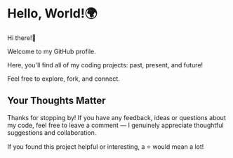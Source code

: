 # Hello, World!🌍

Hi there!👋

Welcome to my GitHub profile.

Here, you'll find all of my coding projects: past, present, and future!

Feel free to explore, fork, and connect.

## Your Thoughts Matter

Thanks for stopping by! If you have any feedback, ideas or questions about my code, feel free to leave a comment — I genuinely appreciate thoughtful suggestions and collaboration.

If you found this project helpful or interesting, a ⭐ would mean a lot!
